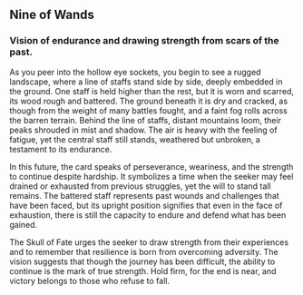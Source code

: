 ## Nine of Wands  
### Vision of endurance and drawing strength from scars of the past.

As you peer into the hollow eye sockets, you begin to see a rugged landscape, where a line of staffs stand side by side, deeply embedded in the ground. One staff is held higher than the rest, but it is worn and scarred, its wood rough and battered. The ground beneath it is dry and cracked, as though from the weight of many battles fought, and a faint fog rolls across the barren terrain. Behind the line of staffs, distant mountains loom, their peaks shrouded in mist and shadow. The air is heavy with the feeling of fatigue, yet the central staff still stands, weathered but unbroken, a testament to its endurance.

In this future, the card speaks of perseverance, weariness, and the strength to continue despite hardship. It symbolizes a time when the seeker may feel drained or exhausted from previous struggles, yet the will to stand tall remains. The battered staff represents past wounds and challenges that have been faced, but its upright position signifies that even in the face of exhaustion, there is still the capacity to endure and defend what has been gained.

The Skull of Fate urges the seeker to draw strength from their experiences and to remember that resilience is born from overcoming adversity. The vision suggests that though the journey has been difficult, the ability to continue is the mark of true strength. Hold firm, for the end is near, and victory belongs to those who refuse to fall.

